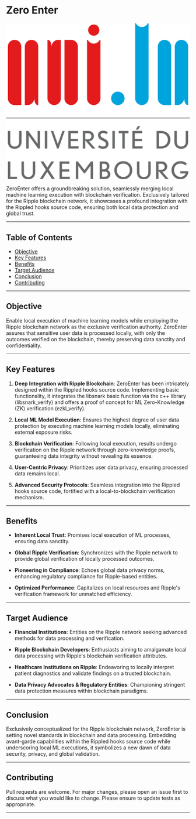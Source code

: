 # Zero Enter

![Logo](images/logo.png)

ZeroEnter offers a groundbreaking solution, seamlessly merging local machine learning execution with blockchain verification. Exclusively tailored for the Ripple blockchain network, it showcases a profound integration with the Rippled hooks source code, ensuring both local data protection and global trust.

---

## Table of Contents

- [Objective](#objective)
- [Key Features](#key-features)
- [Benefits](#benefits)
- [Target Audience](#target-audience)
- [Conclusion](#conclusion)
- [Contributing](#contributing)

---

## Objective

Enable local execution of machine learning models while employing the Ripple blockchain network as the exclusive verification authority. ZeroEnter assures that sensitive user data is processed locally, with only the outcomes verified on the blockchain, thereby preserving data sanctity and confidentiality.

---

## Key Features

1. **Deep Integration with Ripple Blockchain**: ZeroEnter has been intricately designed within the Rippled hooks source code. Implementing basic functionality, it integrates the libsnark basic function via the c++ library (libsnark_verify) and offers a proof of concept for ML Zero-Knowledge (ZK) verification (ezkl_verify).

2. **Local ML Model Execution**: Ensures the highest degree of user data protection by executing machine learning models locally, eliminating external exposure risks.

3. **Blockchain Verification**: Following local execution, results undergo verification on the Ripple network through zero-knowledge proofs, guaranteeing data integrity without revealing its essence.

4. **User-Centric Privacy**: Prioritizes user data privacy, ensuring processed data remains local.

5. **Advanced Security Protocols**: Seamless integration into the Rippled hooks source code, fortified with a local-to-blockchain verification mechanism.

---

## Benefits

- **Inherent Local Trust**: Promises local execution of ML processes, ensuring data sanctity.

- **Global Ripple Verification**: Synchronizes with the Ripple network to provide global verification of locally processed outcomes.

- **Pioneering in Compliance**: Echoes global data privacy norms, enhancing regulatory compliance for Ripple-based entities.

- **Optimized Performance**: Capitalizes on local resources and Ripple's verification framework for unmatched efficiency.

---

## Target Audience

- **Financial Institutions**: Entities on the Ripple network seeking advanced methods for data processing and verification.

- **Ripple Blockchain Developers**: Enthusiasts aiming to amalgamate local data processing with Ripple's blockchain verification attributes.

- **Healthcare Institutions on Ripple**: Endeavoring to locally interpret patient diagnostics and validate findings on a trusted blockchain.

- **Data Privacy Advocates & Regulatory Entities**: Championing stringent data protection measures within blockchain paradigms.

---

## Conclusion

Exclusively conceptualized for the Ripple blockchain network, ZeroEnter is setting novel standards in blockchain and data processing. Embedding avant-garde capabilities within the Rippled hooks source code while underscoring local ML executions, it symbolizes a new dawn of data security, privacy, and global validation.

---

## Contributing

Pull requests are welcome. For major changes, please open an issue first to discuss what you would like to change. Please ensure to update tests as appropriate.

---
